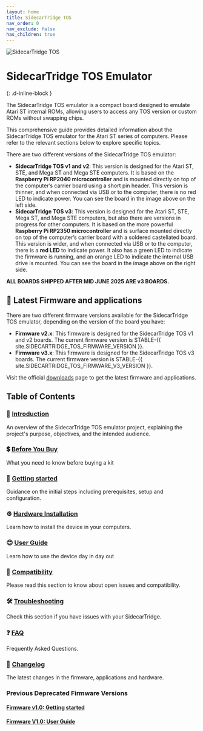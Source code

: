 ```yaml
---
layout: home
title: SidecarTridge TOS
nav_order: 0
nav_exclude: false
has_children: true
---
```



![SidecarTridge TOS](/sidecartridge-tos/assets/images/sidecartridge-tos-boards-versions.png)

# SidecarTridge TOS Emulator 
{: .d-inline-block }

The SidecarTridge TOS emulator is a compact board designed to emulate Atari ST internal ROMs, allowing users to access any TOS version or custom ROMs without swapping chips. 

This comprehensive guide provides detailed information about the SidecarTridge TOS emulator for the Atari ST series of computers. Please refer to the relevant sections below to explore specific topics.

There are two different versions of the SidecarTridge TOS emulator:
- **SidecarTridge TOS v1 and v2**: This version is designed for the Atari ST, STE, and Mega ST and Mega STE computers. It is based on the **Raspberry Pi RP2040 microcontroller** and is mounted directly on top of the computer’s carrier board using a short pin header. This version is thinner, and when connected via USB or to the computer, there is no red LED to indicate power. You can see the board in the image above on the left side.
- **SidecarTridge TOS v3**: This version is designed for the Atari ST, STE, Mega ST, and Mega STE computers, but also there are versions in progress for other computers. It is based on the more powerful **Raspberry Pi RP2350 microcontroller** and is surface mounted directly on top of the computer’s carrier board with a soldered castellated board. This version is wider, and when connected via USB or to the computer, there is a **red LED** to indicate power. It also has a green LED to indicate the firmware is running, and an orange LED to indicate the internal USB drive is mounted. You can see the board in the image above on the right side.

**ALL BOARDS SHIPPED AFTER MID JUNE 2025 ARE v3 BOARDS.**

## 🚀 Latest Firmware and applications
There are two different firmware versions available for the SidecarTridge TOS emulator, depending on the version of the board you have:
- **Firmware v2.x**: This firmware is designed for the SidecarTridge TOS v1 and v2 boards. The current firmware version is STABLE-{{ site.SIDECARTRIDGE_TOS_FIRMWARE_VERSION }}.
- **Firmware v3.x**: This firmware is designed for the SidecarTridge TOS v3 boards. The current firmware version is STABLE-{{ site.SIDECARTRIDGE_TOS_FIRMWARE_V3_VERSION }}.

Visit the official [downloads](https://sidecartridge.com/downloads/) page to get the latest firmware and applications.

## Table of Contents

<h3>📘 <a href="/sidecartridge-tos/introduction/">Introduction</a></h3>
<p>An overview of the SidecarTridge TOS emulator project, explaining the project's purpose, objectives, and the intended audience.</p>

<h3>💲 <a href="/sidecartridge-tos/before-buy/">Before You Buy</a></h3>
<p>What you need to know before buying a kit</p>

<h3>🚀 <a href="/sidecartridge-tos/getting-startedV2/">Getting started</a></h3>
<p>Guidance on the initial steps including prerequisites, setup and configuration.</p>

<h3>⚙️ <a href="/sidecartridge-tos/hardware-installation/">Hardware Installation</a></h3>
<p>Learn how to install the device in your computers.</p>

<h3>😊 <a href="/sidecartridge-tos/user-guideV2/">User Guide</a></h3>
<p>Learn how to use the device day in day out</p>

<h3>🤝 <a href="/sidecartridge-tos/compatibility/">Compatibility</a></h3>
<p>Please read this section to know about open issues and compatibility.</p>

<h3>🛠️ <a href="/sidecartridge-tos/troubleshooting/">Troubleshooting</a></h3>
<p>Check this section if you have issues with your SidecarTridge.</p>

<h3>❓ <a href="/sidecartridge-tos/faq/">FAQ</a></h3>
<p>Frequently Asked Questions.</p>

<h3>📝 <a href="/sidecartridge-tos/changelog/">Changelog</a></h3>
<p>The latest changes in the firmware, applications and hardware.</p>

<h3>Previous Deprecated Firmware Versions</h3>

<h4><a href="/sidecartridge-tos/getting-started/">Firmware v1.0: Getting started</a></h4>

<h4><a href="/sidecartridge-tos/user-guide/">Firmware V1.0: User Guide</a></h4>

